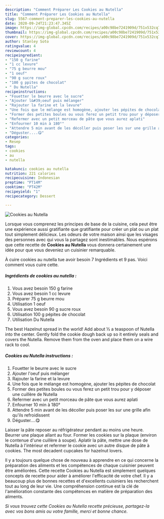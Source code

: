 ```yaml
---
description: "Comment Préparer Les Cookies au Nutella"
title: "Comment Préparer Les Cookies au Nutella"
slug: 5567-comment-preparer-les-cookies-au-nutella
date: 2020-09-24T21:23:47.345Z
image: https://img-global.cpcdn.com/recipes/a00c98be7241909d/751x532cq70/cookies-au-nutella-photo-principale-de-la-recette.jpg
thumbnail: https://img-global.cpcdn.com/recipes/a00c98be7241909d/751x532cq70/cookies-au-nutella-photo-principale-de-la-recette.jpg
cover: https://img-global.cpcdn.com/recipes/a00c98be7241909d/751x532cq70/cookies-au-nutella-photo-principale-de-la-recette.jpg
author: Stanley Soto
ratingvalue: 4
reviewcount: 4
recipeingredient:
- "150 g farine"
- "1 cc levure"
- "75 g beurre mou"
- "1 oeuf"
- "90 g sucre roux"
- "100 g ppites de chocolat"
- " Du Nutella"
recipeinstructions:
- "Fouetter le beurre avec le sucre"
- "Ajouter l&#39;oeuf puis mélanger"
- "Rajouter la farine et la levure"
- "Une fois que le mélange est homogène, ajouter les pépites de chocolat"
- "Former des petites boules ou vous ferez un petit trou pour y déposer une cuillère de Nutella"
- "Refermer avec un petit morceau de pâte que vous aurez aplati"
- "Enfourner 10 min à 180°"
- "Attendre 5 min avant de les décoller puis poser les sur une grille afin qu&#39;ils refroidissent"
- "Déguster....😋"
categories:
- Resep
tags:
- cookies
- au
- nutella

katakunci: cookies au nutella 
nutrition: 221 calories
recipecuisine: Indonesian
preptime: "PT14M"
cooktime: "PT42M"
recipeyield: "1"
recipecategory: Dessert

---
```



![Cookies au Nutella](https://img-global.cpcdn.com/recipes/a00c98be7241909d/751x532cq70/cookies-au-nutella-photo-principale-de-la-recette.jpg)

Lorsque vous comprenez les principes de base de la cuisine, cela peut être une expérience aussi gratifiante que gratifiante pour créer un plat ou un plat tout simplement délicieux. Les odeurs de votre maison ainsi que les visages des personnes avec qui vous la partagez sont inestimables. Nous espérons que cette recette de <strong> Cookies au Nutella </strong> vous donnera certainement une idée pour que vous deveniez un cuisinier remarquable.

<!--inarticleads1-->

À cuire cookies au nutella tue avoir besoin 7 Ingrédients et 9 pas. Voici comment vous cuire cette.

##### Ingrédients de cookies au nutella :

1. Vous avez besoin 150 g farine
1. Vous avez besoin 1 cc levure
1. Préparer 75 g beurre mou
1. Utilisation 1 oeuf
1. Vous avez besoin 90 g sucre roux
1. Utilisation 100 g pépites de chocolat
1. Utilisation  Du Nutella


The best Hazelnut spread in the world! Add about ½ a teaspoon of Nutella into the center. Gently fold the cookie dough back up so it entirely seals and covers the Nutella. Remove them from the oven and place them on a wire rack to cool. 

<!--inarticleads2-->

##### Cookies au Nutella instructions :

1. Fouetter le beurre avec le sucre
1. Ajouter l&#39;oeuf puis mélanger
1. Rajouter la farine et la levure
1. Une fois que le mélange est homogène, ajouter les pépites de chocolat
1. Former des petites boules ou vous ferez un petit trou pour y déposer une cuillère de Nutella
1. Refermer avec un petit morceau de pâte que vous aurez aplati
1. Enfourner 10 min à 180°
1. Attendre 5 min avant de les décoller puis poser les sur une grille afin qu&#39;ils refroidissent
1. Déguster....😋


Laisser la pâte reposer au réfrigérateur pendant au moins une heure. Beurrer une plaque allant au four. Former les cookies sur la plaque (environ le contenue d&#39;une cuillère à soupe). Aplatir la pâte, mettre une dose de Nutella à l&#39;intérieur et refermer le cookie avec un autre disque de pâte à cookies. The most decadent cupcakes for hazelnut lovers. 

<!--inarticleads1-->

<p>
Il y a toujours quelque chose de nouveau à apprendre en ce qui concerne la préparation des aliments et les compétences de chaque cuisinier peuvent être améliorées. Cette recette Cookies au Nutella est simplement quelques concepts de recette pour aider à améliorer l'efficacité de votre chef. Il y a beaucoup plus de bonnes recettes et d'excellents cuisiniers les recherchent tout au long de leur vie. Une compréhension continue est la clé de l'amélioration constante des compétences en matière de préparation des aliments.
</p>

<p>
<i>Si vous trouvez cette Cookies au Nutella recette précieuse, partagez-la avec vos bons amis ou votre famille, merci et bonne chance.</i>
</p>
